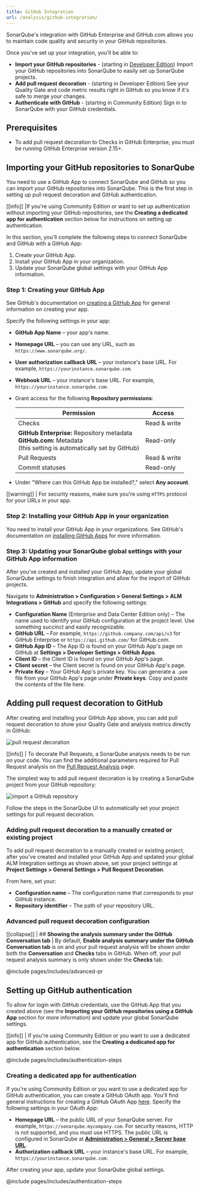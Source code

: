 ```yaml
---
title: GitHub Integration
url: /analysis/github-integration/
---
```


SonarQube's integration with GitHub Enterprise and GitHub.com allows you to maintain code quality and security in your GitHub repositories.

Once you've set up your integration, you'll be able to:

- **Import your GitHub repositories** - (starting in [Developer Edition](https://redirect.sonarsource.com/editions/developer.html)) Import your GitHub repositories into SonarQube to easily set up SonarQube projects.  
- **Add pull request decoration** - (starting in Developer Edition) See your Quality Gate and code metric results right in GitHub so you know if it's safe to merge your changes.
- **Authenticate with GitHub** - (starting in Community Edition) Sign in to SonarQube with your GitHub credentials.  

## Prerequisites
- To add pull request decoration to Checks in GitHub Enterprise, you must be running GitHub Enterprise version 2.15+.

## Importing your GitHub repositories to SonarQube
You need to use a GitHub App to connect SonarQube and GitHub so you can import your GitHub repositories into SonarQube. This is the first step in setting up pull request decoration and GitHub authentication. 

[[info]]
|If you're using Community Edition or want to set up authentication without importing your GitHub repositories, see the **Creating a dedicated app for authentication** section below for instructions on setting up authentication.

In this section, you'll complete the following steps to connect SonarQube and GitHub with a GitHub App:

1. Create your GitHub App.
1. Install your GitHub App in your organization.
1. Update your SonarQube global settings with your GitHub App information.

### Step 1: Creating your GitHub App
See GitHub's documentation on [creating a GitHub App](https://docs.github.com/apps/building-github-apps/creating-a-github-app/) for general information on creating your app. 

Specify the following settings in your app:

- **GitHub App Name** – your app's name.
- **Homepage URL** – you can use any URL, such as `https://www.sonarqube.org/`.
- **User authorization callback URL** – your instance's base URL. For example, `https://yourinstance.sonarqube.com`.
- **Webhook URL** – your instance's base URL. For example, `https://yourinstance.sonarqube.com`.
- Grant access for the following **Repository permissions**:

	| Permission          | Access       |
	|---------------------|--------------|
	| Checks              | Read & write |
	| **GitHub Enterprise:** Repository metadata <br> **GitHub.com:** Metadata <br> (this setting is automatically set by GitHub)| Read-only |
	| Pull Requests       | Read & write |
	| Commit statuses     | Read-only    |

- Under "Where can this GitHub App be installed?," select **Any account**.

[[warning]]
| For security reasons, make sure you're using `HTTPS` protocol for your URLs in your app.

### Step 2: Installing your GitHub App in your organization
You need to install your GitHub App in your organizations. See GitHub's documentation on [installing GitHub Apps](https://docs.github.com/en/free-pro-team@latest/developers/apps/installing-github-apps) for more information.

### Step 3: Updating your SonarQube global settings with your GitHub App information
After you've created and installed your GitHub App, update your global SonarQube settings to finish integration and allow for the import of GitHub projects.

Navigate to **Administration > Configuration > General Settings > ALM Integrations > GitHub** and specify the following settings:

- **Configuration Name** (Enterprise and Data Center Edition only) – The name used to identify your GitHub configuration at the project level. Use something succinct and easily recognizable.
- **GitHub URL** – For example, `https://github.company.com/api/v3` for GitHub Enterprise or `https://api.github.com/` for GitHub.com.
- **GitHub App ID** – The App ID is found on your GitHub App's page on GitHub at **Settings > Developer Settings > GitHub Apps**. 
- **Client ID** – the Client ID is found on your GitHub App's page.
- **Client secret** – the Client secret is found on your GitHub App's page.
- **Private Key** – Your GitHub App's private key. You can generate a `.pem` file from your GitHub App's page under **Private keys**. Copy and paste the contents of the file here.

## Adding pull request decoration to GitHub
After creating and installing your GitHub App above, you can add pull request decoration to show your Quality Gate and analysis metrics directly in GitHub: 

![pull request decoration](/images/github-branch-decoration.png)

[[info]]
| To decorate Pull Requests, a SonarQube analysis needs to be run on your code. You can find the additional parameters required for Pull Request analysis on the [Pull Request Analysis](/analysis/pull-request/) page.

The simplest way to add pull request decoration is by creating a SonarQube project from your GitHub repository:

![import a GitHub repository](/images/add-github-project.png)

Follow the steps in the SonarQube UI to automatically set your project settings for pull request decoration.

### Adding pull request decoration to a manually created or existing project
To add pull request decoration to a manually created or existing project, after you've created and installed your GitHub App and updated your global ALM Integration settings as shown above, set your project settings at **Project Settings > General Settings > Pull Request Decoration**. 

From here, set your: 
- **Configuration name** – The configuration name that corresponds to your GitHub instance. 
- **Repository identifier** – The path of your repository URL.

### Advanced pull request decoration configuration

[[collapse]]
| ## **Showing the analysis summary under the GitHub Conversation tab**
| By default, **Enable analysis summary under the GitHub Conversation tab** is on and your pull request analysis will be shown under both the **Conversation** and **Checks** tabs in GitHub. When off, your pull request analysis summary is only shown under the **Checks** tab.

@include pages/includes/advanced-pr

## Setting up GitHub authentication
To allow for login with GitHub credentials, use the GitHub App that you created above (see the **Importing your GitHub repositories using a GitHub App** section for more information) and update your global SonarQube settings.

[[info]]
| If you're using Community Edition or you want to use a dedicated app for GitHub authentication, see the **Creating a dedicated app for authentication** section below.

@include pages/includes/authentication-steps

### Creating a dedicated app for authentication
If you're using Community Edition or you want to use a dedicated app for GitHub authentication, you can create a GitHub OAuth app. You'll find general instructions for creating a GitHub OAuth App [here](https://docs.github.com/en/free-pro-team@latest/developers/apps/creating-an-oauth-app). Specify the following settings in your OAuth App:

- **Homepage URL** – the public URL of your SonarQube server. For example, `https://sonarqube.mycompany.com`. For security reasons, HTTP is not supported, and you must use HTTPS. The public URL is configured in SonarQube at **[Administration > General > Server base URL](/#sonarqube-admin#/admin/settings)**.
- **Authorization callback URL** – your instance's base URL. For example, `https://yourinstance.sonarqube.com`.

After creating your app, update your SonarQube global settings. 

@include pages/includes/authentication-steps